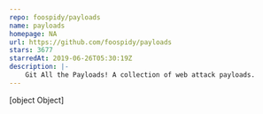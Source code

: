 ```yaml
---
repo: foospidy/payloads
name: payloads
homepage: NA
url: https://github.com/foospidy/payloads
stars: 3677
starredAt: 2019-06-26T05:30:19Z
description: |-
    Git All the Payloads! A collection of web attack payloads.
---
```


[object Object]
